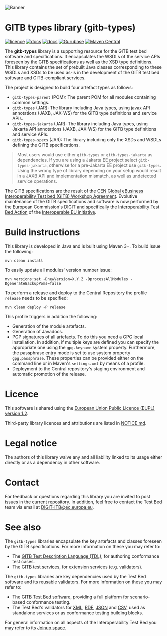![Banner](https://www.itb.ec.europa.eu/files/banners/itb_banner.png?v=1)

# GITB types library (gitb-types)

[![licence](https://img.shields.io/github/license/ISAITB/gitb-types.svg?color=blue)](https://github.com/ISAITB/csv-validator/blob/master/LICENCE.txt)
[![docs](https://img.shields.io/static/v1?label=docs&message=GITB%20TDL%20&color=blue)](https://www.itb.ec.europa.eu/docs/tdl/latest/)
[![docs](https://img.shields.io/static/v1?label=docs&message=GITB%20test%20services&color=blue)](https://www.itb.ec.europa.eu/docs/services/latest/)
[![Gurubase](https://img.shields.io/badge/Gurubase-Ask%20ITB%20Guru-006BFF?color=blue)](https://gurubase.io/g/itb)
[![Maven Central](https://img.shields.io/maven-central/v/eu.europa.ec.itb/gitb-types.svg?label=Maven%20Central)](https://search.maven.org/search?q=g:%22eu.europa.ec.itb%22%20AND%20a:%22gitb-types%22)

The **gitb-types** library is a supporting resource for the GITB test bed software and specifications. It encapsulates the
WSDLs of the service APIs foreseen by the GITB specifications as well as the XSD type definitions. This library 
contains the set of prebuilt Java classes corresponding to these WSDLs and XSDs to be used as-is in the development
of the GITB test bed software and GITB-compliant services.

The project is designed to build four artefact types as follows:
* `gitb-types-parent` (POM): The parent POM for all modules containing common settings. 
* `gitb-types` (JAR): The library including Java types, using javax API annotations (JAXB, JAX-WS) for the GITB type definitions and service APIs.
* `gitb-types-jakarta` (JAR): The library including Java types, using Jakarta API annotations (JAXB, JAX-WS) for the GITB type definitions and service APIs.
* `gitb-types-specs` (JAR): The library including only the XSDs and WSDLs defining the GITB specifications.

> Most users would use either `gitb-types` or `gitb-types-jakarta` as dependencies. If you are using a Jakarta EE project
> select `gitb-types-jakarta`, otherwise for a pre-Jakarta EE project use `gitb-types`. Using the wrong type of library
> depending on your setup would result in a JAXB API and implementation mismatch, as well as undetected service operations. 
 
The GITB specifications are the result of the
[CEN Global eBusiness Interoperability Test bed (GITB) Workshop Agreement](http://www.cen.eu/work/areas/ict/ebusiness/pages/ws-gitb.aspx).
Evolutive maintenance of the GITB specifications and software is now performed by the European Commission's DIGIT and specifically 
the [Interoperability Test Bed Action](https://joinup.ec.europa.eu/collection/interoperability-test-bed-repository/solution/interoperability-test-bed)
of the [Interoperable EU initiative](https://joinup.ec.europa.eu/collection/interoperable-europe/interoperable-europe).

# Build instructions

This library is developed in Java and is built using Maven 3+. To build issue the following:

```
mvn clean install
```  

To easily update all modules' version number issue:

```
mvn versions:set -DnewVersion=X.Y.Z -DprocessAllModules -DgenerateBackupPoms=false
```

To perform a release and deploy to the Central Repository the profile `release` needs to be specified:

```
mvn clean deploy -P release
``` 

This profile triggers in addition the following:
* Generation of the module artefacts.
* Generation of Javadocs.
* PGP signatures of all artefacts. To do this you need a GPG local installation. In addition, if multiple keys are
  defined you can specify the appropriate one using the `gpg.keyname` system property. Furthermore, the passphrase 
  entry mode is set to use system property `gpg.passphrase`. These properties can be provided either on the command 
  line or in Maven's `settings.xml` by means of a profile.
* Deployment to the Central repository's staging environment and automatic promotion of the release.

# Licence

This software is shared using the [European Union Public Licence (EUPL) version 1.2](https://joinup.ec.europa.eu/collection/eupl/eupl-text-eupl-12).

Third-party library licences and attributions are listed in [NOTICE.md](NOTICE.md).

# Legal notice

The authors of this library waive any and all liability linked to its usage either directly or as a dependency in other software.

# Contact

For feedback or questions regarding this library you are invited to post issues in the current repository. In addition,
feel free to contact the Test Bed team via email at [DIGIT-ITB@ec.europa.eu](mailto:DIGIT-ITB@ec.europa.eu).

# See also

The `gitb-types` libraries encapsulate the key artefacts and classes foreseen by the GITB specifications. For more information
on these you may refer to:
* The [GITB Test Description Language (TDL)](https://www.itb.ec.europa.eu/docs/tdl/latest/), for authoring conformance test cases.
* The [GITB test services](https://www.itb.ec.europa.eu/docs/services/latest/), for extension services (e.g. validators).

The `gitb-types` libraries are key dependencies used by the Test Bed software and its reusable validators. For more information on these you may refer to:
* The [GITB Test Bed software](https://github.com/ISAITB/gitb), providing a full platform for scenario-based conformance testing.
* The Test Bed's validators for [XML](https://github.com/ISAITB/xml-validator), [RDF](https://github.com/ISAITB/shacl-validator),
  [JSON](https://github.com/ISAITB/json-validator) and [CSV](https://github.com/ISAITB/csv-validator), used as standalone services or as conformance testing building blocks.

For general information on all aspects of the Interoperability Test Bed you may refer to its [Joinup space](https://joinup.ec.europa.eu/collection/interoperability-test-bed-repository/solution/interoperability-test-bed).
